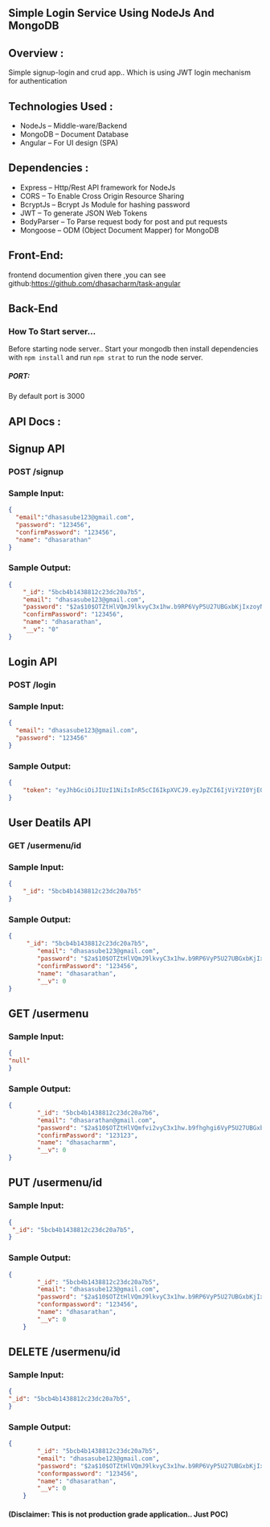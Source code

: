 ## Simple Login Service Using NodeJs And MongoDB
## Overview :
Simple signup-login and crud app.. Which is using JWT login mechanism for authentication

## Technologies Used :
*	NodeJs – Middle-ware/Backend
*	MongoDB – Document Database
*	Angular – For UI design (SPA)

## Dependencies :
*	Express – Http/Rest API framework for NodeJs
*	CORS – To Enable Cross Origin Resource Sharing
*	BcryptJs – Bcrypt Js Module for hashing password
*	JWT – To generate JSON Web Tokens
*	BodyParser – To Parse request body for post and put requests
*	Mongoose – ODM (Object Document Mapper) for MongoDB

## Front-End:
  frontend documention given there ,you can see github:https://github.com/dhasacharm/task-angular

## Back-End

### How To Start server...
Before starting node server.. Start your mongodb then install dependencies with `npm install` and
run `npm strat` to run the node server.

##### PORT:
 By default port is 3000

## API Docs :

## Signup API

### POST /signup

### Sample Input:

```json
{
  "email":"dhasasube123@gmail.com",
  "password": "123456",
  "confirmPassword": "123456",
  "name": "dhasarathan"
}
```

### Sample Output:

```json
{
    "_id": "5bcb4b1438812c23dc20a7b5",
    "email": "dhasasube123@gmail.com",
    "password": "$2a$10$OTZtHlVQmJ9lkvyC3x1hw.b9RP6VyP5U27UBGxbKjIxzoyNnjJ6u2",
    "confirmPassword": "123456",
    "name": "dhasarathan",
    "__v": "0"
}
```

## Login API

### POST /login

### Sample Input:

```json
{
  "email": "dhasasube123@gmail.com",
  "password": "123456"
}
```

### Sample Output:

```json
{
    "token": "eyJhbGciOiJIUzI1NiIsInR5cCI6IkpXVCJ9.eyJpZCI6IjViY2I0YjE0Mzg4MTJjMjNkYzIwYTdiNSIsImlhdCI6MTU0MDA0OTkwMiwiZXhwIjoxNTQwMDUwMjAyfQ.x5jAMl2GTqCei97kVeI06QNkc60KZJgTJtFuunZQc5E"
}
```

## User Deatils API

### GET /usermenu/id 

### Sample Input:

```json
{
    "_id": "5bcb4b1438812c23dc20a7b5"
}
```

### Sample Output:

```json
{
     "_id": "5bcb4b1438812c23dc20a7b5",
        "email": "dhasasube123@gmail.com",
        "password": "$2a$10$OTZtHlVQmJ9lkvyC3x1hw.b9RP6VyP5U27UBGxbKjIxzoyNnjJ6u2",
        "confirmPassword": "123456",
        "name": "dhasarathan",
        "__v": 0
}
```

## GET /usermenu

### Sample Input:

```json
{
"null"
}
```

### Sample Output:

```json
{ 
        "_id": "5bcb4b1438812c23dc20a7b6",
        "email": "dhasarathan@gmail.com",
        "password": "$2a$10$OTZtHlVQmfvi2vyC3x1hw.b9fhghgi6VyP5U27UBGxbKjIxzojJ6u2",
        "confirmPassword": "123123",
        "name": "dhasacharmm",
        "__v": 0
}
```

## PUT /usermenu/id 

### Sample Input:

```json
{
 "_id": "5bcb4b1438812c23dc20a7b5",
}
```

### Sample Output:

```json
{
        "_id": "5bcb4b1438812c23dc20a7b5",
        "email": "dhasasube123@gmail.com",
        "password": "$2a$10$OTZtHlVQmJ9lkvyC3x1hw.b9RP6VyP5U27UBGxbKjIxzoyNnjJ6u2",
        "conformpassword": "123456",
        "name": "dhasarathan",
        "__v": 0
    }
 ```

## DELETE /usermenu/id

### Sample Input:

```json
{
"_id": "5bcb4b1438812c23dc20a7b5",
}
```

### Sample Output:

```json
{
        "_id": "5bcb4b1438812c23dc20a7b5",
        "email": "dhasasube123@gmail.com",
        "password": "$2a$10$OTZtHlVQmJ9lkvyC3x1hw.b9RP6VyP5U27UBGxbKjIxzoyNnjJ6u2",
        "conformpassword": "123456",
        "name": "dhasarathan",
        "__v": 0
    }
```

#### (Disclaimer: This is not production grade application.. Just POC)